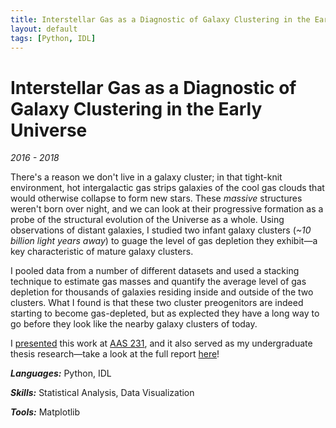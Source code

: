 ```yaml
---
title: Interstellar Gas as a Diagnostic of Galaxy Clustering in the Early Universe.
layout: default
tags: [Python, IDL]
---
```


# Interstellar Gas as a Diagnostic of Galaxy Clustering in the Early Universe

*2016 - 2018*

There's a reason we don't live in a galaxy cluster; in that tight-knit environment, hot intergalactic gas strips galaxies of the cool gas clouds that would otherwise collapse to form new stars. These *massive* structures weren't born over night, and we can look at their progressive formation as a probe of the structural evolution of the Universe as a whole. Using observations of distant galaxies, I studied two infant galaxy clusters (*~10 billion light years away*) to guage the level of gas depletion they exhibit—a key characteristic of mature galaxy clusters.

I pooled data from a number of different datasets and used a stacking technique to estimate gas masses and quantify the average level of gas depletion for thousands of galaxies residing inside and outside of the two clusters. What I found is that these two cluster preogenitors are indeed starting to become gas-depleted, but as explected they have a long way to go before they look like the nearby galaxy clusters of today.

I <a href="https://drive.google.com/file/d/1J-RZeRsGpwXLlqMqc-U7miK9JOZsq21z/view?usp=sharing" target="_blank">presented</a> this work at <a href="https://aas.org/meetings/aas231" target="_blank">AAS 231</a>, and it also served as my undergraduate thesis research—take a look at the full report <a href="https://drive.google.com/file/d/1S9HbVbJdsQMnK8gdu0hk-k_XDal_pnUQ/view?usp=sharing" target="_blank">here</a>!

***Languages:*** Python, IDL

***Skills:*** Statistical Analysis, Data Visualization

***Tools:*** Matplotlib